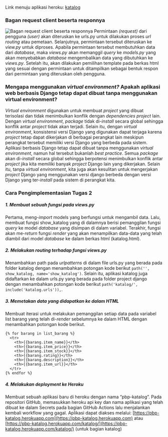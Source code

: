 Link menuju aplikasi heroku: [katalog](https://pbp-katalog.herokuapp.com/katalog/)

### Bagan request client beserta responnya
![Bagan request client beserta responnya](/bagan.png)
Permintaan _(request)_ dari pengguna _(user)_ akan diteruskan ke urls.py untuk dilakukan proses _url routing_ atau pemetaan. Selanjutnya, permintaan tersebut diteruskan ke _view.py_ untuk diproses. Apabila 
permintaan tersebut membutuhkan data dari _database_, maka _views.py_ akan memanggil _query_ ke _models.py_ yang akan menyebabkan _database_ mengembalikan data yang dibutuhkan ke _views.py_. Setelah itu, 
akan dilakukan pemilihan template pada berkas html yang sesuai dengan permintaan untuk ditampilkan sebagai bentuk respon dari permintaan yang diteruskan oleh pengguna.

### Mengapa menggunakan _virtual environment?_ Apakah aplikasi web berbasis Django tetap dapat dibuat tanpa menggunakan virtual environment?
_Virtual environment_ digunakan untuk membuat _project_ yang dibuat terisolasi dan tidak menimbulkan konflik dengan _dependencies project_ lain. Dengan _virtual environment_, _package_ tidak di-_install_ secara global sehingga konflik antar _project_ tidak akan terjadi. Selain itu, dengan _virtual environment_, konsistensi versi Django yang digunakan dapat terjaga karena _project_ tetap dapat dikerjakan di berbagai perangkat lain meskipun perangkat tersebut memiliki versi Django yang berbeda pada sistem. 
Aplikasi berbasis Django tetap dapat dibuat tanpa menggunakan _virtual environment_, namun hal tersebut bukanlah _best practice_. Semua _package_ akan di-_install_ secara global sehingga berpotensi menimbulkan konflik antar _project_ jika kita memiliki banyak _project_ Django lain yang dikerjakan. Selain itu, tanpa _virtual environment_, kita juga akan kesulitan untuk mengerjakan _project_ Django yang menggunakan versi django berbeda dengan versi Django yang ter-_install_ pada sistem di perangkat kita.

### Cara Pengimplementasian Tugas 2
##### 1. Membuat sebuah fungsi pada views.py
Pertama, meng-_import_ models yang berfungsi untuk mengambil data. Lalu, membuat fungsi show_katalog yang di dalamnya berisi pemanggilan fungsi _query_ ke model _database_ yang disimpan di dalam variabel. Terakhir, fungsi akan me-_return_ fungsi _render_ yang akan menampilkan data-data yang telah diambil dari model _database_ ke dalam berkas html (katalog.html).
##### 2. Melakukan routing terhadap fungsi views.py
Menambahkan path pada _urlpatterns_ di dalam file urls.py yang berada pada folder katalog dengan menambahkan potongan kode berikut `path('', show_katalog, name='show_katalog')`. Selain itu, aplikasi katalog juga didaftarkan ke dalam urls.py yang berada pada folder project django dengan menambahkan potongan kode berikut `path('katalog/', include('katalog.urls')),`.
##### 3. Memetakan data yang didapatkan ke dalam HTML
Membuat iterasi untuk melakukan pemanggilan setiap data pada variabel list barang yang telah di-_render_ sebelumnya ke dalam HTML dengan menambahkan potongan kode berikut.
```
{% for barang in list_barang %}
  <tr>
    <th>{{barang.item_name}}</th>
    <th>{{barang.item_price}}</th>
    <th>{{barang.item_stock}}</th>
    <th>{{barang.rating}}</th>
    <th>{{barang.description}}</th>
    <th>{{barang.item_url}}</th>
  </tr>
{% endfor %}
```
##### 4. Melakukan deployment ke Heroku
Membuat sebuah aplikasi baru di heroku dengan nama “pbp-katalog”. Pada repositori GitHub, memasukkan heroku api key dan nama aplikasi yang telah dibuat ke dalam Secrets pada bagian GitHub Actions lalu menjalankan kembali workflow yang gagal. 
Aplikasi dapat diakses melalui: [https://pbp-katalog.herokuapp.com](https://pbp-katalog.herokuapp.com) atau [https://pbp-katalog.herokuapp.com/katalog/](https://pbp-katalog.herokuapp.com/katalog/) (untuk bagian katalog)


